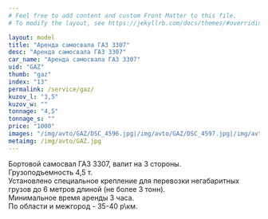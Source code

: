 ```yaml
---
# Feel free to add content and custom Front Matter to this file.
# To modify the layout, see https://jekyllrb.com/docs/themes/#overriding-theme-defaults

layout: model
title: "Аренда самосвала ГАЗ 3307"
desc: "Аренда самосвала ГАЗ 3307"
car_name: "Аренда самосвала ГАЗ 3307"
uid: "GAZ"
thumb: "gaz"
index: "13"
permalink: /service/gaz/
kuzov_l: "3,5"
kuzov_w: ""
tonnage: "4,5"
tonnage_s: ""
price: "1000"
images: "/img/avto/GAZ/DSC_4596.jpg|/img/avto/GAZ/DSC_4597.jpg|/img/avto/GAZ/DSC_4598.jpg"
metaimg: /img/avto/GAZ.jpg
---
```


Бортовой самосвал ГАЗ 3307, валит на 3 стороны.  
Грузоподъемность 4,5 т.  
Установлено специальное крепление для перевозки негабаритных грузов до 6 метров длиной (не более 3 тонн).  
Минимальное время аренды 3 часа.  
По области и межгород - 35-40 р\км.  